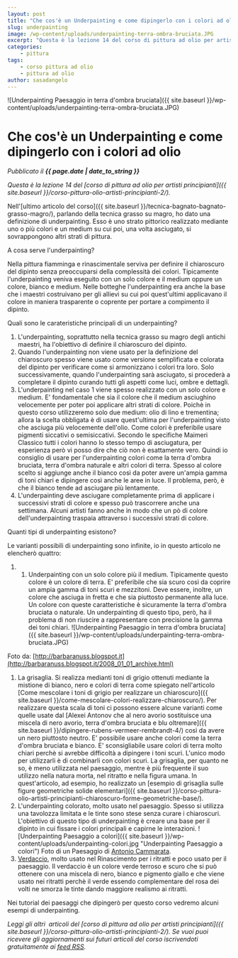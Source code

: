 ```yaml
---
layout: post
title: "Che cos'è un Underpainting e come dipingerlo con i colori ad olio"
slug: underpainting
image: /wp-content/uploads/underpainting-terra-ombra-bruciata.JPG
excerpt: "Questa è la lezione 14 del corso di pittura ad olio per artisti principianti. Nell&#039;ultimo articolo del corso, parlando della tecnica grasso su magro, ho"
categories:
    - pittura
tags:
    - corso pittura ad olio
    - pittura ad olio
author: sasadangelo
---
```


![Underpainting Paesaggio in terra d'ombra bruciata]({{ site.baseurl }}/wp-content/uploads/underpainting-terra-ombra-bruciata.JPG)

# Che cos'è un Underpainting e come dipingerlo con i colori ad olio
_Pubblicato il **{{ page.date | date_to_string }}**_

_Questa è la lezione 14 del [corso di pittura ad olio per artisti principianti]({{ site.baseurl }}/corso-pittura-olio-artisti-principianti-2/)._

Nell'[ultimo articolo del corso]({{ site.baseurl }}/tecnica-bagnato-bagnato-grasso-magro/), parlando della tecnica grasso su magro, ho dato una definizione di underpainting. Esso è uno strato pittorico realizzato mediante uno o più colori e un medium su cui poi, una volta asciugato, si sovrappongono altri strati di pittura.

A cosa serve l'underpainting?

Nella pittura fiamminga e rinascimentale serviva per definire il chiaroscuro del dipinto senza preoccuparsi della complessità dei colori. Tipicamente l'underpainting veniva eseguito con un solo colore e il medium oppure un colore, bianco e medium. Nelle botteghe l'underpainting era anche la base che i maestri costruivano per gli allievi su cui poi quest'ultimi applicavano il colore in maniera trasparente o coprente per portare a compimento il dipinto.

Quali sono le carateristiche principali di un underpainting?

1. L'underpainting, soprattutto nella tecnica grasso su magro degli antichi maestri, ha l'obiettivo di definire il chiaroscuro del dipinto.
2. Quando l'underpainting non viene usato per la definizione del chiaroscuro spesso viene usato come versione semplificata e colorata del dipinto per verificare come si armonizzano i colori tra loro. Solo successivamente, quando l'underpainting sarà asciugato, si procederà a completare il dipinto curando tutti gli aspetti come luci, ombre e dettagli.
3. L'underpainting nel caso 1 viene spesso realizzato con un solo colore e medium. E' fondamentale che sia il colore che il medium asciughino velocemente per poter poi applicare altri strati di colore. Poichè in questo corso utilizzeremo solo due medium: olio di lino e trementina; allora la scelta obbligata è di usare quest'ultima per l'underpainting visto che asciuga più velocemente dell'olio. Come colori è preferibile usare pigmenti siccativi o semisiccativi. Secondo le specifiche Maimeri Classico tutti i colori hanno lo stesso tempo di asciugatura, per esperienza però vi posso dire che ciò non è esattamente vero. Quindi io consiglio di usare per l'underpainting colori come la terra d'ombra bruciata, terra d'ombra naturale e altri colori di terra. Spesso al colore scelto si aggiunge anche il bianco così da poter avere un'ampia gamma di toni chiari e dipingere così anche le aree in luce. Il problema, però, è che il bianco tende ad asciugare più lentamente.
4. L'underpainting deve asciugare completamente prima di applicare i successivi strati di colore e spesso può trascorrere anche una settimana. Alcuni artisti fanno anche in modo che un pò di colore dell'underpainting traspaia attraverso i successivi strati di colore.

Quanti tipi di underpainting esistono?

Le varianti possibili di underpainting sono infinite, io in questo articolo ne elencherò quattro:

1. 1. Underpainting con un solo colore più il medium. Tipicamente questo colore è un colore di terra. E' preferibile che sia scuro così da coprire un ampia gamma di toni scuri e mezzitoni. Deve essere, inoltre, un colore che asciuga in fretta e che sia piuttosto permanente alla luce. Un colore con queste caratteristiche è sicuramente la terra d'ombra bruciata o naturale. Un underpainting di questo tipo, però, ha il problema di non riuscire a rappresentare con precisione la gamma dei toni chiari. ![Underpainting Paesaggio in terra d'ombra bruciata]({{ site.baseurl }}/wp-content/uploads/underpainting-terra-ombra-bruciata.JPG)

Foto da: [http://barbaranuss.blogspot.it](http://barbaranuss.blogspot.it/2008_01_01_archive.html)

1. La grisaglia. Si realizza medianti toni di grigio ottenuti mediante la mistione di bianco, nero e colori di terra come spiegato nell'articolo [Come mescolare i toni di grigio per realizzare un chiaroscuro]({{ site.baseurl }}/come-mescolare-colori-realizzare-chiaroscuro/). Per realizzare questa scala di toni ci possono essere alcune varianti come quelle usate dal [Alexei Antonov che al nero avorio sostituisce una miscela di nero avorio, terra d'ombra bruciata e blu oltremare]({{ site.baseurl }}/dipingere-rubens-vermeer-rembrandt-4/) così da avere un nero piuttosto neutro. E' possibile usare anche colori come la terra d'ombra bruciata e bianco. E' sconsigliabile usare colori di terra molto chiari perchè si avrebbe difficoltà a dipingere i toni scuri. L'unico modo per utilizzarli è di combinarli con colori scuri. La grisaglia, per quanto ne so, è meno utilizzata nel paesaggio, mentre è più frequente il suo utilizzo nella natura morta, nel ritratto e nella figura umana. In quest'articolo, ad esempio, ho realizzato un [esempio di grisaglia sulle figure geometriche solide elementari]({{ site.baseurl }}/corso-pittura-olio-artisti-principianti-chiaroscuro-forme-geometriche-base/).
2. L'underpainting colorato, molto usato nel paesaggio. Spesso si utilizza una tavolozza limitata e le tinte sono stese senza curare i chiaroscuri. L'obiettivo di questo tipo di underpainting è creare una base per il dipinto in cui fissare i colori principali e capirne le interazioni. ![Underpainting Paesaggio a colori]({{ site.baseurl }}/wp-content/uploads/underpainting-colori.jpg "Underpainting Paesaggio a colori") Foto di un Paesaggio di [Antonio Cammarata](https://www.dipinticammarata.it/).
3. [Verdaccio](https://en.wikipedia.org/wiki/Verdaccio), molto usato nel Rinascimento per i ritratti e poco usato per il paesaggio. Il verdaccio è un colore verde terroso e scuro che si può ottenere con una miscela di nero, bianco e pigmento giallo e che viene usato nei ritratti perchè il verde essendo complementare del rosa dei volti ne smorza le tinte dando maggiore realismo ai ritratti.

Nei tutorial dei paesaggi che dipingerò per questo corso vedremo alcuni esempi di underpainting.

_Leggi gli altri  articoli del [corso di pittura ad olio per artisti principianti]({{ site.baseurl }}/corso-pittura-olio-artisti-principianti-2/). Se vuoi puoi ricevere gli aggiornamenti sui futuri articoli del corso iscrivendoti gratuitamente ai [feed RSS](http://feeds2.feedburner.com/DisegnoPittura)._
